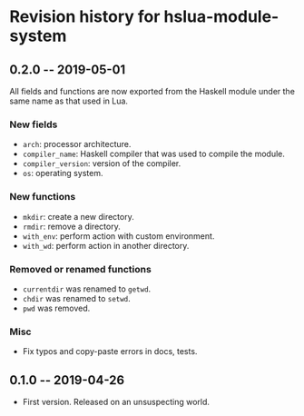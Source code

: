 # Revision history for hslua-module-system

## 0.2.0 -- 2019-05-01

All fields and functions are now exported from the Haskell module under
the same name as that used in Lua.

### New fields

- `arch`: processor architecture.
- `compiler_name`: Haskell compiler that was used to compile the module.
- `compiler_version`: version of the compiler.
- `os`: operating system.

### New functions

- `mkdir`: create a new directory.
- `rmdir`: remove a directory.
- `with_env`: perform action with custom environment.
- `with_wd`: perform action in another directory.

### Removed or renamed functions

- `currentdir` was renamed to `getwd`.
- `chdir` was renamed to `setwd`.
- `pwd` was removed.

### Misc

- Fix typos and copy-paste errors in docs, tests.

## 0.1.0 -- 2019-04-26

- First version. Released on an unsuspecting world.
